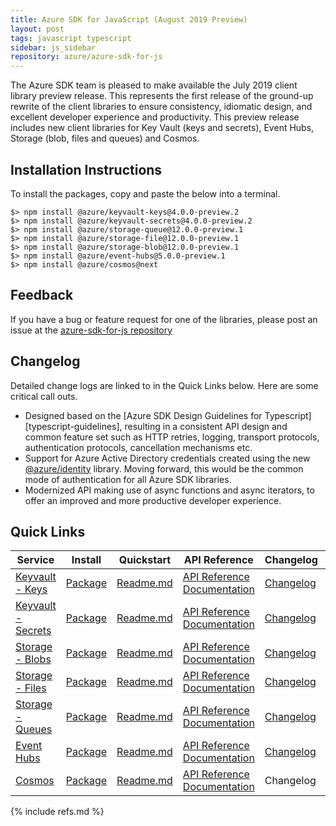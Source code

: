 ```yaml
---
title: Azure SDK for JavaScript (August 2019 Preview)
layout: post
tags: javascript typescript
sidebar: js_sidebar
repository: azure/azure-sdk-for-js
---
```


The Azure SDK team is pleased to make available the July 2019 client library preview release. This represents the first release of the ground-up rewrite of the client libraries to ensure consistency, idiomatic design, and excellent developer experience and productivity. This preview release includes new client libraries for Key Vault (keys and secrets), Event Hubs, Storage (blob, files and queues) and Cosmos.

## Installation Instructions
To install the packages, copy and paste the below into a terminal.
  
    $> npm install @azure/keyvault-keys@4.0.0-preview.2
    $> npm install @azure/keyvault-secrets@4.0.0-preview.2
    $> npm install @azure/storage-queue@12.0.0-preview.1
    $> npm install @azure/storage-file@12.0.0-preview.1
    $> npm install @azure/storage-blob@12.0.0-preview.1
    $> npm install @azure/event-hubs@5.0.0-preview.1
    $> npm install @azure/cosmos@next

## Feedback
If you have a bug or feature request for one of the libraries, please post an issue at the [azure-sdk-for-js repository](https://github.com/azure/azure-sdk-for-js/issues)

## Changelog
Detailed change logs are linked to in the Quick Links below. Here are some critical call outs.

- Designed based on the [Azure SDK Design Guidelines for Typescript][typescript-guidelines], resulting in a consistent API design and common feature set such as HTTP retries, logging, transport protocols, authentication protocols, cancellation mechanisms etc.
- Support for Azure Active Directory credentials created using the new [@azure/identity](https://www.npmjs.com/package/@azure/identity) library. Moving forward, this would be the common mode of authentication for all Azure SDK libraries.
- Modernized API making use of async functions and async iterators, to offer an improved and more productive developer experience.


## Quick Links
| Service  | Install | Quickstart |  API Reference | Changelog | Samples
| -- | -- | -- | -- | -- | -- |
| [Keyvault - Keys](https://azure.microsoft.com/en-us/services/key-vault/) | [Package](https://www.npmjs.com/package/@azure/keyvault-keys/v/4.0.0-preview.2) | [Readme.md](https://github.com/Azure/azure-sdk-for-js/tree/master/sdk/keyvault/keyvault-keys) | [API Reference Documentation](https://azure.github.io/azure-sdk-for-js/keyvault-keys) | [Changelog](https://github.com/Azure/azure-sdk-for-js/releases/tag/%40azure%2Fkeyvault-keys_4.0.0-preview.2)  | [Samples](https://github.com/Azure/azure-sdk-for-js/tree/master/sdk/keyvault/keyvault-keys/samples)
| [Keyvault - Secrets](https://azure.microsoft.com/en-us/services/key-vault/) | [Package](https://www.npmjs.com/package/@azure/keyvault-secrets/v/4.0.0-preview.2) | [Readme.md](https://github.com/Azure/azure-sdk-for-js/tree/master/sdk/keyvault/keyvault-secrets) | [API Reference Documentation](https://azure.github.io/azure-sdk-for-js/keyvault-secrets) | [Changelog](https://github.com/Azure/azure-sdk-for-js/releases/tag/%40azure%2Fkeyvault-secrets_4.0.0-preview.2) | [Samples](https://github.com/Azure/azure-sdk-for-js/tree/master/sdk/keyvault/keyvault-secrets/samples)
| [Storage - Blobs](https://docs.microsoft.com/en-us/azure/storage/blobs/storage-blobs-overview) | [Package](https://www.npmjs.com/package/@azure/storage-blob/v/12.0.0-preview.1) | [Readme.md](https://github.com/Azure/azure-sdk-for-js/tree/feature/storage/sdk/storage/storage-blob) | [API Reference Documentation](https://azure.github.io/azure-sdk-for-js/storage-blob/index.html) | [Changelog](https://github.com/Azure/azure-sdk-for-js/releases/tag/%40azure%2Fstorage-blob_12.0.0-preview.1) | [Samples](https://github.com/Azure/azure-sdk-for-js/tree/feature/storage/sdk/storage/storage-blob/samples)
| [Storage - Files](https://docs.microsoft.com/en-us/azure/storage/files/storage-files-introduction) | [Package](https://www.npmjs.com/package/@azure/storage-file/v/12.0.0-preview.1) | [Readme.md](https://github.com/Azure/azure-sdk-for-js/tree/feature/storage/sdk/storage/storage-file) | [API Reference Documentation](https://azure.github.io/azure-sdk-for-js/storage-file/index.html) | [Changelog](https://github.com/Azure/azure-sdk-for-js/releases/tag/%40azure%2Fstorage-file_12.0.0-preview.1) | [Samples](https://github.com/Azure/azure-sdk-for-js/tree/feature/storage/sdk/storage/storage-blob/samples)
| [Storage - Queues](https://docs.microsoft.com/en-us/azure/storage/queues/storage-dotnet-how-to-use-queues) | [Package](https://www.npmjs.com/package/@azure/storage-queue/v/12.0.0-preview.1) | [Readme.md](https://github.com/Azure/azure-sdk-for-js/tree/feature/storage/sdk/storage/storage-queue) | [API Reference Documentation](https://azure.github.io/azure-sdk-for-js/storage-queue/index.html) | [Changelog](https://github.com/Azure/azure-sdk-for-js/releases/tag/%40azure%2Fstorage-queue_12.0.0-preview.1) | [Samples](https://github.com/Azure/azure-sdk-for-js/tree/feature/storage/sdk/storage/storage-queue/samples)
| [Event Hubs](https://azure.microsoft.com/en-us/services/event-hubs/) | [Package](https://www.npmjs.com/package/@azure/event-hubs/v/5.0.0-preview.1) | [Readme.md](https://github.com/Azure/azure-sdk-for-js/tree/master/sdk/eventhub/event-hubs) | [API Reference Documentation](https://azure.github.io/azure-sdk-for-js/event-hubs/index.html) | [Changelog](https://github.com/Azure/azure-sdk-for-js/releases/tag/%40azure%2Fevent-hubs_5.0.0-preview.1) | [Samples](https://github.com/Azure/azure-sdk-for-js/tree/master/sdk/eventhub/event-hubs/samples)
| [Cosmos](https://azure.microsoft.com/en-us/services/cosmos-db/) | [Package](https://www.npmjs.com/package/@azure/cosmos/v/next) | [Readme.md](https://github.com/Azure/azure-cosmos-js/blob/v3/README.md) | [API Reference Documentation](https://azure.github.io/azure-cosmos-js/) | Changelog | [Samples](https://github.com/Azure/azure-cosmos-js/tree/v3/samples)

{% include refs.md %}
